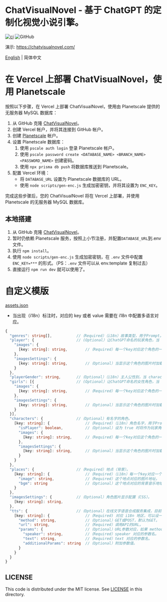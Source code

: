 # ChatVisualNovel - 基于 ChatGPT 的定制化视觉小说引擎。

[![ci](https://github.com/prompt-engineering/chat-visual-novel/actions/workflows/ci.yml/badge.svg)](https://github.com/prompt-engineering/chat-visual-novel/actions/workflows/ci.yml)
![GitHub](https://img.shields.io/github/license/prompt-engineering/chat-visual-novel)

演示: https://chatvisualnovel.com/

[English](./README.md) | 简体中文

# 在 Vercel 上部署 ChatVisualNovel，使用 Planetscale

按照以下步骤，在 Vercel 上部署 ChatVisualNovel，使用由 Planetscale 提供的无服务器 MySQL 数据库：

1.  从 GitHub 克隆 [ChatVisualNovel](https://github.com/prompt-engineering/chat-visual-novel)。
2.  创建 Vercel 帐户，并将其连接到 GitHub 帐户。
3.  创建 [Planetscale](https://app.planetscale.com) 帐户。
4.  设置 Planetscale 数据库：
    1.  使用 `pscale auth login` 登录 Planetscale 帐户。
    2.  使用 `pscale password create <DATABASE_NAME> <BRANCH_NAME> <PASSWORD_NAME>` 创建密码。
    3.  使用 `npx prisma db push` 将数据库推送到 Planetscale。
5.  配置 Vercel 环境：
    - 将 `DATABASE_URL` 设置为 Planetscale 数据库的 URL。
    - 使用 `node scripts/gen-enc.js` 生成加密密钥，并将其设置为 `ENC_KEY`。

完成这些步骤后，您的 ChatVisualNovel 将在 Vercel 上部署，并使用 Planetscale 的无服务器 MySQL 数据库。

## 本地搭建

1. 从 GitHub 克隆 [ChatVisualNovel](https://github.com/prompt-engineering/chat-visual-novel)。
2. 暂时仍依赖 Planetscale 服务，按照上小节注册，并配置`DATABASE_URL`到.env 文件。
3. 执行 `npm install`。
4. 使用 `node scripts/gen-enc.js` 生成加密密钥，在 `.env` 文件中配置 `ENC_KEY=***` 的形式。（PS：`.env` 文件可以从 env.template 复制过去）
5. 直接运行 `npm run dev` 就可以使用了。

# 自定义模版

[assets.json](src/assets/assets.json)

- 当出现（i18n）标注时，对应的 key 或者 value 需要在 i18n 中配置多语言对应。

```typescript
{
  "genres": string[],           //（Required）（i18n）故事类型，用于Prompt。
  "player": {                   // (Optional）让ChatGPT命名的玩家角色，当 characters 中不存在 isPlayer: true 的角色时使用。
    "images": {
      [key: string]: string,        //（Required）每一个key对应这个角色的一个表情，可以是任意数量但必须存在一个 neutral，角色列表中第一位角色的所有可能表情将被使用在 Prompt 中作为可挑选的 mood。value 是这个表情对应的图片地址。
    },
    "imagesSettings": {
      [key: string]: string,        //（Optional）当显示这个角色的图片时加载的CSS，最高优先级。
    }
  },
  "playerGender": string,       //（Optional）（i18n）主人公性别，当 characters 中不存在 isPlayer: true 的角色时用于Prompt。
  "girls": [{                   // (Optional）让ChatGPT命名的女性角色，当 characters 中不存在 isPlayer: false 的角色时使用。
    "images": {
      [key: string]: string,        //（Required）每一个key对应这个角色的一个表情，可以是任意数量但必须存在一个 neutral，角色列表中第一位角色的所有可能表情将被使用在 Prompt 中作为可挑选的 mood。value 是这个表情对应的图片地址。
    },
    "imagesSettings": {
      [key: string]: string,        //（Optional）当显示这个角色的图片时加载的CSS，最高优先级。
    }
  }],
  "characters": {               //（Optional）有名字的角色。
    [key: string]: {                //（Required）（i18n）角色名字，用于Prompt。
      "isPlayer": boolean,          //（Optional）设为 true 时将作为玩家角色，请只设置一个玩家角色。
      "images": {
        [key: string]: string,      //（Required）每一个key对应这个角色的一个表情，可以是任意数量但必须存在一个 neutral，角色列表中第一位角色的所有可能表情将被使用在 Prompt 中作为可挑选的 mood。value 是这个表情对应的图片地址。
      },
      "imagesSettings": {
        [key: string]: string,      //（Optional）当显示这个角色的图片时加载的CSS，最高优先级。
      }
    }
  },
  "places": {                   //（Required）地点（背景）。
    [key: string]: {                //（Required）（i18n）每一个key对应一个地点，可以是任意数量但必须至少存在一个，所有可能的地点将被使用在 Prompt 中作为可挑选的 location。
      "image": string,              //（Required）这个地点对应的图片地址。
      "bgm": string                 //（Optional）这个地点对应的背景音乐地址。
    }
  },
  "imagesSettings": {           //（Optional）角色图片显示配置（CSS）。
    [key: string]: string,
  },
  "tts": {                      //（Optional）在线文字语音合成服务集成，目前仅支持GET。
    [key: string]: {                //（Required) 对应 i18n 地区，可以设一个 default。
      "method": string,             //（Optional）GET或POST，默认为GET。
      "url": string,                //（Required）调用API的URL。
      "params": {                   //（Optional）URL参数对应，如果 method 为 GET 则必填。
        "speaker": string,          //（Required）speaker 对应的参数名。
        "text": string,             //（Required）text 对应的参数名。
        "additionalParams": string  //（Optional）附加参数值。
      }
    }
  }
}
```

## LICENSE

This code is distributed under the MIT license. See [LICENSE](./LICENSE) in this directory.
